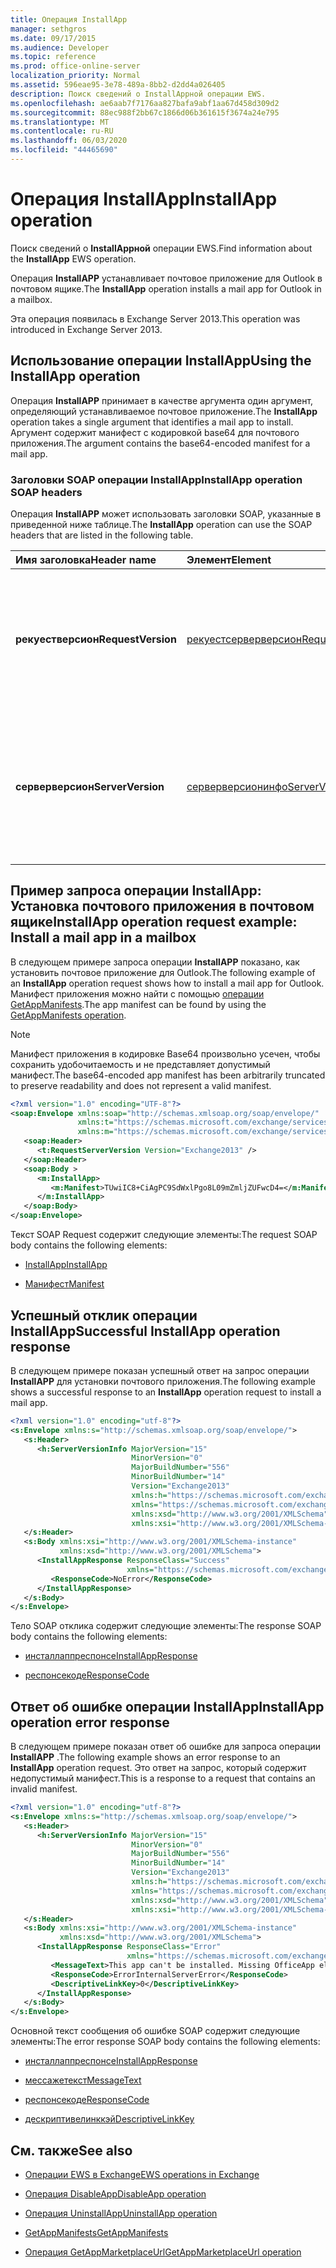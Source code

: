 ```yaml
---
title: Операция InstallApp
manager: sethgros
ms.date: 09/17/2015
ms.audience: Developer
ms.topic: reference
ms.prod: office-online-server
localization_priority: Normal
ms.assetid: 596eae95-3e78-489a-8bb2-d2dd4a026405
description: Поиск сведений о InstallAppной операции EWS.
ms.openlocfilehash: ae6aab7f7176aa827bafa9abf1aa67d458d309d2
ms.sourcegitcommit: 88ec988f2bb67c1866d06b361615f3674a24e795
ms.translationtype: MT
ms.contentlocale: ru-RU
ms.lasthandoff: 06/03/2020
ms.locfileid: "44465690"
---
```

# <a name="installapp-operation"></a><span data-ttu-id="3d428-103">Операция InstallApp</span><span class="sxs-lookup"><span data-stu-id="3d428-103">InstallApp operation</span></span>

<span data-ttu-id="3d428-104">Поиск сведений о **InstallAppной** операции EWS.</span><span class="sxs-lookup"><span data-stu-id="3d428-104">Find information about the **InstallApp** EWS operation.</span></span> 
  
<span data-ttu-id="3d428-105">Операция **InstallAPP** устанавливает почтовое приложение для Outlook в почтовом ящике.</span><span class="sxs-lookup"><span data-stu-id="3d428-105">The **InstallApp** operation installs a mail app for Outlook in a mailbox.</span></span> 
  
<span data-ttu-id="3d428-106">Эта операция появилась в Exchange Server 2013.</span><span class="sxs-lookup"><span data-stu-id="3d428-106">This operation was introduced in Exchange Server 2013.</span></span>
  
## <a name="using-the-installapp-operation"></a><span data-ttu-id="3d428-107">Использование операции InstallApp</span><span class="sxs-lookup"><span data-stu-id="3d428-107">Using the InstallApp operation</span></span>

<span data-ttu-id="3d428-108">Операция **InstallAPP** принимает в качестве аргумента один аргумент, определяющий устанавливаемое почтовое приложение.</span><span class="sxs-lookup"><span data-stu-id="3d428-108">The **InstallApp** operation takes a single argument that identifies a mail app to install.</span></span> <span data-ttu-id="3d428-109">Аргумент содержит манифест с кодировкой base64 для почтового приложения.</span><span class="sxs-lookup"><span data-stu-id="3d428-109">The argument contains the base64-encoded manifest for a mail app.</span></span> 
  
### <a name="installapp-operation-soap-headers"></a><span data-ttu-id="3d428-110">Заголовки SOAP операции InstallApp</span><span class="sxs-lookup"><span data-stu-id="3d428-110">InstallApp operation SOAP headers</span></span>

<span data-ttu-id="3d428-111">Операция **InstallAPP** может использовать заголовки SOAP, указанные в приведенной ниже таблице.</span><span class="sxs-lookup"><span data-stu-id="3d428-111">The **InstallApp** operation can use the SOAP headers that are listed in the following table.</span></span> 
  
|<span data-ttu-id="3d428-112">**Имя заголовка**</span><span class="sxs-lookup"><span data-stu-id="3d428-112">**Header name**</span></span>|<span data-ttu-id="3d428-113">**Элемент**</span><span class="sxs-lookup"><span data-stu-id="3d428-113">**Element**</span></span>|<span data-ttu-id="3d428-114">**Описание**</span><span class="sxs-lookup"><span data-stu-id="3d428-114">**Description**</span></span>|
|:-----|:-----|:-----|
|<span data-ttu-id="3d428-115">**рекуестверсион**</span><span class="sxs-lookup"><span data-stu-id="3d428-115">**RequestVersion**</span></span> <br/> |[<span data-ttu-id="3d428-116">рекуестсерверверсион</span><span class="sxs-lookup"><span data-stu-id="3d428-116">RequestServerVersion</span></span>](requestserverversion.md) <br/> |<span data-ttu-id="3d428-117">Определяет версию схемы для запроса операции.</span><span class="sxs-lookup"><span data-stu-id="3d428-117">Identifies the schema version for the operation request.</span></span> <span data-ttu-id="3d428-118">Этот заголовок является применимым для запроса.</span><span class="sxs-lookup"><span data-stu-id="3d428-118">This header is applicable to a request.</span></span>  <br/> |
|<span data-ttu-id="3d428-119">**серверверсион**</span><span class="sxs-lookup"><span data-stu-id="3d428-119">**ServerVersion**</span></span> <br/> |[<span data-ttu-id="3d428-120">серверверсионинфо</span><span class="sxs-lookup"><span data-stu-id="3d428-120">ServerVersionInfo</span></span>](serverversioninfo.md) <br/> |<span data-ttu-id="3d428-121">Определяет версию сервера, который ответил на запрос.</span><span class="sxs-lookup"><span data-stu-id="3d428-121">Identifies the version of the server that responded to the request.</span></span> <span data-ttu-id="3d428-122">Этот заголовок является применимым для отклика.</span><span class="sxs-lookup"><span data-stu-id="3d428-122">This header is applicable to a response.</span></span>  <br/> |
   
## <a name="installapp-operation-request-example-install-a-mail-app-in-a-mailbox"></a><span data-ttu-id="3d428-123">Пример запроса операции InstallApp: Установка почтового приложения в почтовом ящике</span><span class="sxs-lookup"><span data-stu-id="3d428-123">InstallApp operation request example: Install a mail app in a mailbox</span></span>

<span data-ttu-id="3d428-124">В следующем примере запроса операции **InstallAPP** показано, как установить почтовое приложение для Outlook.</span><span class="sxs-lookup"><span data-stu-id="3d428-124">The following example of an **InstallApp** operation request shows how to install a mail app for Outlook.</span></span> <span data-ttu-id="3d428-125">Манифест приложения можно найти с помощью [операции GetAppManifests](getappmanifests-operation.md).</span><span class="sxs-lookup"><span data-stu-id="3d428-125">The app manifest can be found by using the [GetAppManifests operation](getappmanifests-operation.md).</span></span>
  
> [!NOTE]
> <span data-ttu-id="3d428-126">Манифест приложения в кодировке Base64 произвольно усечен, чтобы сохранить удобочитаемость и не представляет допустимый манифест.</span><span class="sxs-lookup"><span data-stu-id="3d428-126">The base64-encoded app manifest has been arbitrarily truncated to preserve readability and does not represent a valid manifest.</span></span> 
  
```XML
<?xml version="1.0" encoding="UTF-8"?>
<soap:Envelope xmlns:soap="http://schemas.xmlsoap.org/soap/envelope/"
               xmlns:t="https://schemas.microsoft.com/exchange/services/2006/types"
               xmlns:m="https://schemas.microsoft.com/exchange/services/2006/messages">
   <soap:Header>
      <t:RequestServerVersion Version="Exchange2013" />
   </soap:Header>
   <soap:Body >
      <m:InstallApp>
         <m:Manifest>TUwiIC8+CiAgPC9SdWxlPgo8L09mZmljZUFwcD4=</m:Manifest>
      </m:InstallApp>
   </soap:Body>
</soap:Envelope>

```

<span data-ttu-id="3d428-127">Текст SOAP Request содержит следующие элементы:</span><span class="sxs-lookup"><span data-stu-id="3d428-127">The request SOAP body contains the following elements:</span></span>
  
- [<span data-ttu-id="3d428-128">InstallApp</span><span class="sxs-lookup"><span data-stu-id="3d428-128">InstallApp</span></span>](installapp.md)
    
- [<span data-ttu-id="3d428-129">Манифест</span><span class="sxs-lookup"><span data-stu-id="3d428-129">Manifest</span></span>](manifest.md)
    
## <a name="successful-installapp-operation-response"></a><span data-ttu-id="3d428-130">Успешный отклик операции InstallApp</span><span class="sxs-lookup"><span data-stu-id="3d428-130">Successful InstallApp operation response</span></span>

<span data-ttu-id="3d428-131">В следующем примере показан успешный ответ на запрос операции **InstallAPP** для установки почтового приложения.</span><span class="sxs-lookup"><span data-stu-id="3d428-131">The following example shows a successful response to an **InstallApp** operation request to install a mail app.</span></span> 
  
```XML
<?xml version="1.0" encoding="utf-8"?>
<s:Envelope xmlns:s="http://schemas.xmlsoap.org/soap/envelope/">
   <s:Header>
      <h:ServerVersionInfo MajorVersion="15" 
                           MinorVersion="0" 
                           MajorBuildNumber="556" 
                           MinorBuildNumber="14" 
                           Version="Exchange2013" 
                           xmlns:h="https://schemas.microsoft.com/exchange/services/2006/types" 
                           xmlns="https://schemas.microsoft.com/exchange/services/2006/types" 
                           xmlns:xsd="http://www.w3.org/2001/XMLSchema" 
                           xmlns:xsi="http://www.w3.org/2001/XMLSchema-instance"/>
   </s:Header>
   <s:Body xmlns:xsi="http://www.w3.org/2001/XMLSchema-instance" 
           xmlns:xsd="http://www.w3.org/2001/XMLSchema">
      <InstallAppResponse ResponseClass="Success" 
                          xmlns="https://schemas.microsoft.com/exchange/services/2006/messages">
         <ResponseCode>NoError</ResponseCode>
      </InstallAppResponse>
   </s:Body>
</s:Envelope>
```

<span data-ttu-id="3d428-132">Тело SOAP отклика содержит следующие элементы:</span><span class="sxs-lookup"><span data-stu-id="3d428-132">The response SOAP body contains the following elements:</span></span>
  
- [<span data-ttu-id="3d428-133">инсталлаппреспонсе</span><span class="sxs-lookup"><span data-stu-id="3d428-133">InstallAppResponse</span></span>](installappresponse.md)
    
- [<span data-ttu-id="3d428-134">респонсекоде</span><span class="sxs-lookup"><span data-stu-id="3d428-134">ResponseCode</span></span>](responsecode.md)
    
## <a name="installapp-operation-error-response"></a><span data-ttu-id="3d428-135">Ответ об ошибке операции InstallApp</span><span class="sxs-lookup"><span data-stu-id="3d428-135">InstallApp operation error response</span></span>

<span data-ttu-id="3d428-136">В следующем примере показан ответ об ошибке для запроса операции **InstallAPP** .</span><span class="sxs-lookup"><span data-stu-id="3d428-136">The following example shows an error response to an **InstallApp** operation request.</span></span> <span data-ttu-id="3d428-137">Это ответ на запрос, который содержит недопустимый манифест.</span><span class="sxs-lookup"><span data-stu-id="3d428-137">This is a response to a request that contains an invalid manifest.</span></span> 
  
```XML
<?xml version="1.0" encoding="utf-8"?>
<s:Envelope xmlns:s="http://schemas.xmlsoap.org/soap/envelope/">
   <s:Header>
      <h:ServerVersionInfo MajorVersion="15" 
                           MinorVersion="0" 
                           MajorBuildNumber="556" 
                           MinorBuildNumber="14" 
                           Version="Exchange2013" 
                           xmlns:h="https://schemas.microsoft.com/exchange/services/2006/types" 
                           xmlns="https://schemas.microsoft.com/exchange/services/2006/types" 
                           xmlns:xsd="http://www.w3.org/2001/XMLSchema" 
                           xmlns:xsi="http://www.w3.org/2001/XMLSchema-instance"/>
   </s:Header>
   <s:Body xmlns:xsi="http://www.w3.org/2001/XMLSchema-instance" 
           xmlns:xsd="http://www.w3.org/2001/XMLSchema">
      <InstallAppResponse ResponseClass="Error" 
                          xmlns="https://schemas.microsoft.com/exchange/services/2006/messages">
         <MessageText>This app can't be installed. Missing OfficeApp element.</MessageText>
         <ResponseCode>ErrorInternalServerError</ResponseCode>
         <DescriptiveLinkKey>0</DescriptiveLinkKey>
      </InstallAppResponse>
   </s:Body>
</s:Envelope>

```

<span data-ttu-id="3d428-138">Основной текст сообщения об ошибке SOAP содержит следующие элементы:</span><span class="sxs-lookup"><span data-stu-id="3d428-138">The error response SOAP body contains the following elements:</span></span>
  
- [<span data-ttu-id="3d428-139">инсталлаппреспонсе</span><span class="sxs-lookup"><span data-stu-id="3d428-139">InstallAppResponse</span></span>](installappresponse.md)
    
- [<span data-ttu-id="3d428-140">мессажетекст</span><span class="sxs-lookup"><span data-stu-id="3d428-140">MessageText</span></span>](messagetext.md)
    
- [<span data-ttu-id="3d428-141">респонсекоде</span><span class="sxs-lookup"><span data-stu-id="3d428-141">ResponseCode</span></span>](responsecode.md)
    
- [<span data-ttu-id="3d428-142">дескриптивелинккэй</span><span class="sxs-lookup"><span data-stu-id="3d428-142">DescriptiveLinkKey</span></span>](descriptivelinkkey.md)
    
## <a name="see-also"></a><span data-ttu-id="3d428-143">См. также</span><span class="sxs-lookup"><span data-stu-id="3d428-143">See also</span></span>

- [<span data-ttu-id="3d428-144">Операции EWS в Exchange</span><span class="sxs-lookup"><span data-stu-id="3d428-144">EWS operations in Exchange</span></span>](ews-operations-in-exchange.md)
    
- [<span data-ttu-id="3d428-145">Операция DisableApp</span><span class="sxs-lookup"><span data-stu-id="3d428-145">DisableApp operation</span></span>](disableapp-operation.md)
    
- [<span data-ttu-id="3d428-146">Операция UninstallApp</span><span class="sxs-lookup"><span data-stu-id="3d428-146">UninstallApp operation</span></span>](uninstallapp-operation.md)
    
- [<span data-ttu-id="3d428-147">GetAppManifests</span><span class="sxs-lookup"><span data-stu-id="3d428-147">GetAppManifests</span></span>](getappmanifests.md)
    
- [<span data-ttu-id="3d428-148">Операция GetAppMarketplaceUrl</span><span class="sxs-lookup"><span data-stu-id="3d428-148">GetAppMarketplaceUrl operation</span></span>](getappmarketplaceurl-operation.md)
    

